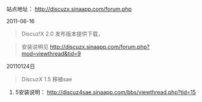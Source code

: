 站点地址： http://discuzx.sinaapp.com/forum.php

2011-06-16
> Discuz!X 2.0 发布版本提供下载，

> 安装说明见 http://discuzx.sinaapp.com/forum.php?mod=viewthread&tid=9


20110124日

> DiscuzX 1.5 移植sae

  1. 5安装说明： http://discuz4sae.sinaapp.com/bbs/viewthread.php?tid=15


